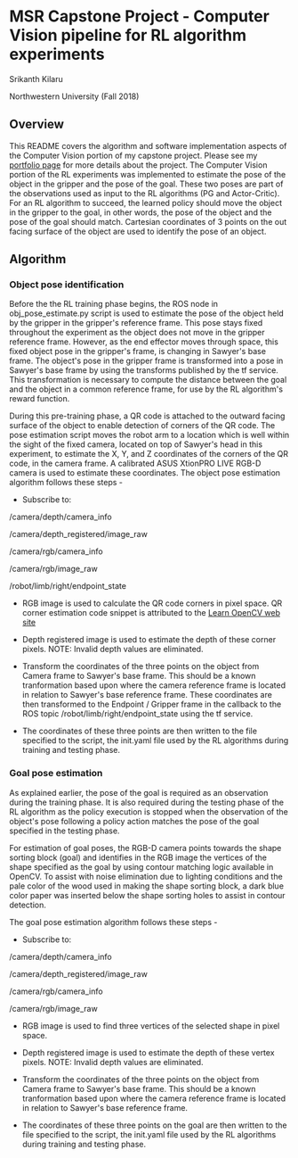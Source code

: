 # MSR Capstone Project - Computer Vision pipeline for RL algorithm experiments
Srikanth Kilaru

Northwestern University (Fall 2018)

## Overview
This README covers the algorithm and software implementation aspects of the Computer Vision portion of my capstone project.
Please see my [portfolio page](https://srikanth-kilaru.github.io/projects/2018/final-proj-RL) for more details about the project.
The Computer Vision portion of the RL experiments was implemented to estimate the pose of the object in the gripper and the pose of the goal. These two poses are part of the observations used as input to the RL algorithms (PG and Actor-Critic). For an RL algorithm to succeed, the learned policy should move the object in the gripper to the goal, in other words, the pose of the object and the pose of the goal should match.
Cartesian coordinates of 3 points on the out facing surface of the object are used to identify the pose of an object.

## Algorithm

### Object pose identification
Before the the RL training phase begins, the ROS node in obj_pose_estimate.py script is used to estimate the pose of the object held by the gripper in the gripper's reference frame. This pose stays fixed throughout the experiment as the object does not move in the gripper reference frame. However, as the end effector moves through space, this fixed object pose in the gripper's frame, is changing in Sawyer's base frame. The object's pose in the gripper frame is transformed into a pose in Sawyer's base frame by using the transforms published by the tf service. This transformation is necessary to compute the distance between the goal and the object in a common reference frame, for use by the RL algorithm's reward function.


During this pre-training phase, a QR code is attached to the outward facing surface of the object to enable detection of corners of the QR code. 
The pose estimation script moves the robot arm to a location which is well within the sight of the fixed camera, located on top of Sawyer's head in this experiment, to estimate the X, Y, and Z coordinates of the corners of the QR code, in the camera frame. A calibrated ASUS XtionPRO LIVE RGB-D camera is used to estimate these coordinates.
The object pose estimation algorithm follows these steps -

* Subscribe to:

/camera/depth/camera_info

/camera/depth_registered/image_raw

/camera/rgb/camera_info

/camera/rgb/image_raw

/robot/limb/right/endpoint_state

* RGB image is used to calculate the QR code corners in pixel space. QR corner estimation code snippet is attributed to the [Learn OpenCV web site](https://github.com/spmallick/learnopencv)

* Depth registered image is used to estimate the depth of these corner pixels.
NOTE: Invalid depth values are eliminated.

* Transform the coordinates of the three points on the object from Camera frame to Sawyer's base frame. This should be a known tranformation based upon where the camera reference frame is located in relation to Sawyer's base reference frame. These coordinates are then transformed to the Endpoint / Gripper frame in the callback to the ROS topic /robot/limb/right/endpoint_state using the tf service.

* The coordinates of these three points are then written to the file specified to the script, the init.yaml file used by the RL algorithms during training and testing phase.

### Goal pose estimation

As explained earlier, the pose of the goal is required as an observation during the training phase. It is also required during the testing phase of the RL algorithm as the policy execution is stopped when the observation of the object's pose following a policy action matches the pose of the goal specified in the testing phase.

For estimation of goal poses, the RGB-D camera points towards the shape sorting block (goal) and identifies in the RGB image the vertices of the shape specified as the goal by using contour matching logic available in OpenCV.
To assist with noise elimination due to lighting conditions and the pale color of the wood used in making the shape sorting block, a dark blue color paper was inserted below the shape sorting holes to assist in contour detection.

The goal pose estimation algorithm follows these steps -

* Subscribe to:

/camera/depth/camera_info

/camera/depth_registered/image_raw

/camera/rgb/camera_info

/camera/rgb/image_raw

* RGB image is used to find three vertices of the selected shape in pixel space. 

* Depth registered image is used to estimate the depth of these vertex pixels.
NOTE: Invalid depth values are eliminated.

* Transform the coordinates of the three points on the object from Camera frame to Sawyer's base frame. This should be a known tranformation based upon where the camera reference frame is located in relation to Sawyer's base reference frame. 

* The coordinates of these three points on the goal are then written to the file specified to the script, the init.yaml file used by the RL algorithms during training and testing phase.